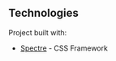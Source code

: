 ## Technologies

Project built with:

- [Spectre](https://picturepan2.github.io/spectre) - CSS Framework
